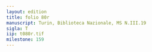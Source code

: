 ```yaml
---
layout: edition
title: folio 80r
manuscript: Turin, Biblioteca Nazionale, MS N.III.19
sigla: T
iip: t080r.tif
milestone: 159
---
```

